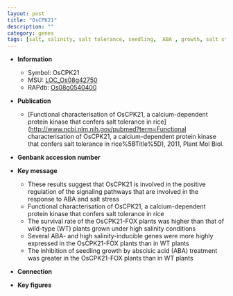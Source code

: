 ```yaml
---
layout: post
title: "OsCPK21"
description: ""
category: genes
tags: [salt, salinity, salt tolerance, seedling,  ABA , growth, salt stress]
---
```


* **Information**  
    + Symbol: OsCPK21  
    + MSU: [LOC_Os08g42750](http://rice.plantbiology.msu.edu/cgi-bin/ORF_infopage.cgi?orf=LOC_Os08g42750)  
    + RAPdb: [Os08g0540400](http://rapdb.dna.affrc.go.jp/viewer/gbrowse_details/irgsp1?name=Os08g0540400)  

* **Publication**  
    + [Functional characterisation of OsCPK21, a calcium-dependent protein kinase that confers salt tolerance in rice](http://www.ncbi.nlm.nih.gov/pubmed?term=Functional characterisation of OsCPK21, a calcium-dependent protein kinase that confers salt tolerance in rice%5BTitle%5D), 2011, Plant Mol Biol.

* **Genbank accession number**  

* **Key message**  
    + These results suggest that OsCPK21 is involved in the positive regulation of the signaling pathways that are involved in the response to ABA and salt stress
    + Functional characterisation of OsCPK21, a calcium-dependent protein kinase that confers salt tolerance in rice
    + The survival rate of the OsCPK21-FOX plants was higher than that of wild-type (WT) plants grown under high salinity conditions
    + Several ABA- and high salinity-inducible genes were more highly expressed in the OsCPK21-FOX plants than in WT plants
    + The inhibition of seedling growth by abscisic acid (ABA) treatment was greater in the OsCPK21-FOX plants than in WT plants

* **Connection**  

* **Key figures**  



